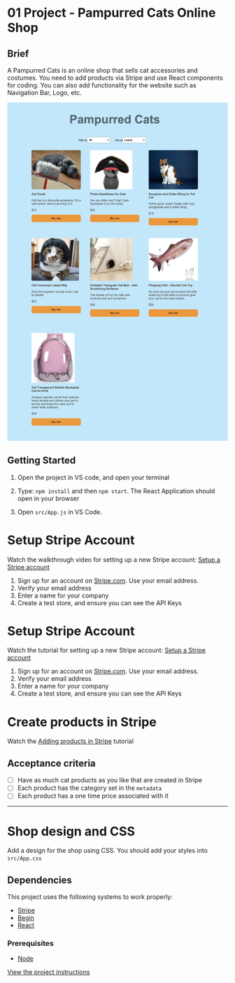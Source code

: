 # 01 Project - Pampurred Cats Online Shop

## Brief

A Pampurred Cats is an online shop that sells cat accessories and costumes. You need to add products via Stripe and use React components for coding. You can also add functionality for the website such as Navigation Bar, Logo, etc.

![Screenshot of the online shop](Screenshot.png)

## Getting Started

1. Open the project in VS code, and open your terminal

2. Type: `npm install` and then `npm start`. The React Application should open in your browser

3. Open `src/App.js` in VS Code.

# Setup Stripe Account

Watch the walkthrough video for setting up a new Stripe account: [Setup a Stripe account](https://www.loom.com/share/e862bc3d5c674203af78ec4d45430403)

1. Sign up for an account on [Stripe.com](https://stripe.com/nz). Use your email address.
2. Verify your email address
3. Enter a name for your company
4. Create a test store, and ensure you can see the API Keys

# Setup Stripe Account

Watch the tutorial for setting up a new Stripe account: [Setup a Stripe account](https://www.loom.com/share/e862bc3d5c674203af78ec4d45430403)

1. Sign up for an account on [Stripe.com](https://stripe.com/nz). Use your email address.
2. Verify your email address
3. Enter a name for your company
4. Create a test store, and ensure you can see the API Keys

# Create products in Stripe

Watch the [Adding products in Stripe](https://www.loom.com/share/16e40fb713554338adeedc72cc3eaefb) tutorial

## Acceptance criteria

- [ ] Have as much cat products as you like that are created in Stripe
- [ ] Each product has the category set in the `metadata`
- [ ] Each product has a one time price associated with it

---

# Shop design and CSS

Add a design for the shop using CSS. You should add your styles into `src/App.css`

## Dependencies

This project uses the following systems to work properly:

- [Stripe](https://stripe.com/nz)
- [Begin](https://ci.begin.com/)
- [React](https://react.dev/)

### Prerequisites

- [Node](https://nodejs.org/en)

[View the project instructions](PROJECT-INSTRUCTIONS.md)
